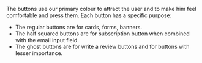The buttons use our primary colour to attract the user and to make him feel comfortable and press them. Each button has a specific purpose:

- The regular buttons are for cards, forms, banners.
- The half squared buttons are for subscription button when combined with the email input field.
- The ghost buttons are for write a review buttons and for buttons with lesser importance.
